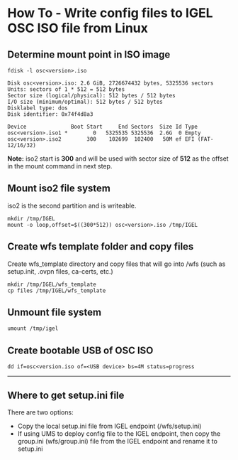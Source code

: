 # How To - Write config files to IGEL OSC ISO file from Linux

## Determine mount point in ISO image

```{fdisk}
fdisk -l osc<version>.iso

Disk osc<version>.iso: 2.6 GiB, 2726674432 bytes, 5325536 sectors
Units: sectors of 1 * 512 = 512 bytes
Sector size (logical/physical): 512 bytes / 512 bytes
I/O size (minimum/optimal): 512 bytes / 512 bytes
Disklabel type: dos
Disk identifier: 0x74f4d8a3

Device              Boot Start     End Sectors  Size Id Type
osc<version>.iso1 *        0   5325535 5325536  2.6G  0 Empty
osc<version>.iso2        300    102699  102400   50M ef EFI (FAT-12/16/32)
   ```
**Note:** iso2 start is **300** and will be used with sector size of **512** as the offset in the mount command in next step.

## Mount iso2 file system

iso2 is the second partition and is writeable.

```{mount_iso2_file_system}
mkdir /tmp/IGEL
mount -o loop,offset=$((300*512)) osc<version>.iso /tmp/IGEL
   ```

## Create wfs template folder and copy files

Create wfs_template directory and copy files that will go into /wfs (such as setup.init, .ovpn files, ca-certs, etc.)

```{wfs_contents}
mkdir /tmp/IGEL/wfs_template  
cp files /tmp/IGEL/wfs_template
   ```

## Unmount file system  

```{umount}
umount /tmp/igel
   ```

## Create bootable USB of OSC ISO  

```{dd}
dd if=osc<version.iso of=<USB device> bs=4M status=progress  
   ```

-----  
## Where to get setup.ini file

There are two options:

- Copy the local setup.ini file from IGEL endpoint (/wfs/setup.ini)
- If using UMS to deploy config file to the IGEL endpoint, then copy the group.ini (wfs/group.ini) file from the IGEL endpoint and rename it to setup.ini
